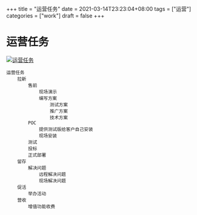 +++
title = "运营任务"
date = 2021-03-14T23:23:04+08:00
tags = ["运营"]
categories = ["work"]
draft = false
+++

# 运营任务

[![运营任务](https://img.imgdb.cn/item/6046eba45aedab222c5701a6.png)](https://img.imgdb.cn/item/6046eba45aedab222c5701a6.png)
```
运营任务
	拉新
		售前
			现场演示
			编写方案
				测试方案
				推广方案
				技术方案
		POC
			提供测试版给客户自己安装
			现场安装
		测试
		投标
		正式部署
	留存
		解决问题
			远程解决问题
			现场解决问题
	促活
		举办活动
	营收
		增值功能收费

```